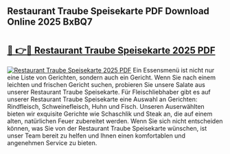 ## Restaurant Traube Speisekarte PDF Download Online 2025 BxBQ7

# <h2><a href="http://gcbo6ul.nevu.top/?p=Restaurant+Traube+Speisekarte">🔗 👉🔴 Restaurant Traube Speisekarte 2025 PDF</a></h2>

[![Restaurant Traube Speisekarte 2025 PDF](https://i.imgur.com/dBaPXMq.png)](http://gcbo6ul.nevu.top/?p=Restaurant+Traube+Speisekarte)
Ein Essensmenü ist nicht nur eine Liste von Gerichten, sondern auch ein Gericht. Wenn Sie nach einem leichten und frischen Gericht suchen, probieren Sie unsere Salate aus unserer Restaurant Traube Speisekarte. Für Fleischliebhaber gibt es auf unserer Restaurant Traube Speisekarte eine Auswahl an Gerichten: Rindfleisch, Schweinefleisch, Huhn und Fisch. Unseren Auserwählten bieten wir exquisite Gerichte wie Schaschlik und Steak an, die auf einem alten, natürlichen Feuer zubereitet werden. Wenn Sie sich nicht entscheiden können, was Sie von der Restaurant Traube Speisekarte wünschen, ist unser Team bereit zu helfen und Ihnen einen komfortablen und angenehmen Service zu bieten.
